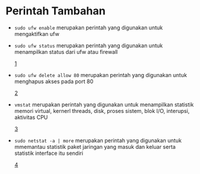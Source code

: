 # Perintah Tambahan

- `sudo ufw enable` merupakan perintah yang digunakan untuk mengaktifkan ufw
- `sudo ufw status` merupakan perintah yang digunakan untuk menampilkan status dari ufw atau firewall

  [1](assets/ufw-enable.png)

- `sudo ufw delete allow 80` merupakan perintah yang digunakan untuk menghapus akses pada port 80

  [2](assets/ufw-delete.png)

- `vmstat` merupakan perintah yang digunakan untuk menampilkan statistik memori virtual, kernerl threads, disk, proses sistem, blok I/O, interupsi, aktivitas CPU

  [3](assets/vmstat.png)

- `sudo netstat -a | more` merupakan perintah yang digunakan untuk mmemantau statistik paket jaringan yang masuk dan keluar serta statistik interface itu sendiri

  [4](assets/netstat.png)
